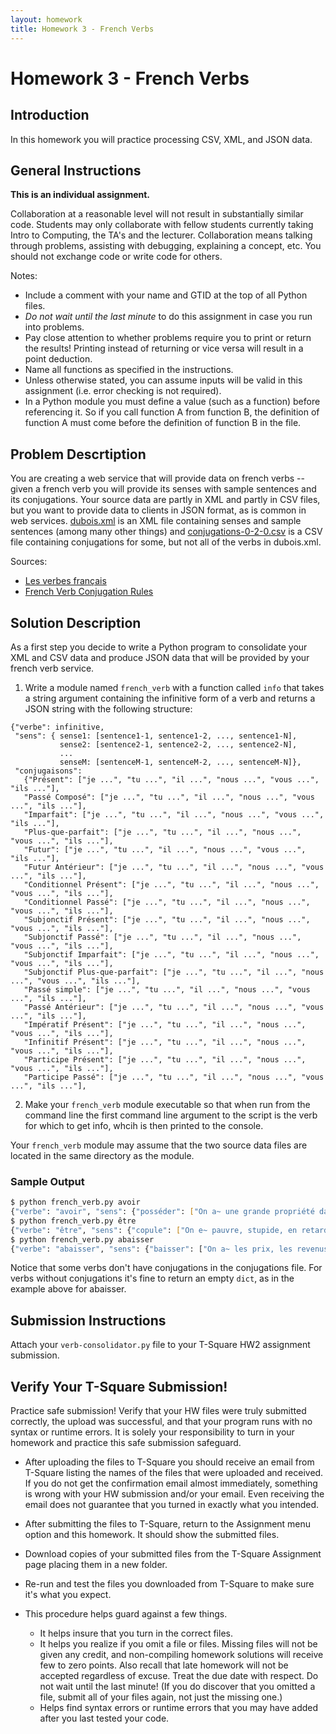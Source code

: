 ```yaml
---
layout: homework
title: Homework 3 - French Verbs
---
```


# Homework 3 - French Verbs

## Introduction

In this homework you will practice processing CSV, XML, and JSON data.

## General Instructions

**This is an individual assignment.**

Collaboration at a reasonable level will not result in substantially similar code. Students may only collaborate with fellow students currently taking Intro to Computing, the TA's and the lecturer. Collaboration means talking through problems, assisting with debugging, explaining a concept, etc. You should not exchange code or write code for others.

Notes:

- Include a comment with your name and GTID at the top of all Python files.
- *Do not wait until the last minute* to do this assignment in case you run into problems.
- Pay close attention to whether problems require you to print or return the results! Printing instead of returning or vice versa will result in a point deduction.
- Name all functions as specified in the instructions.
- Unless otherwise stated, you can assume inputs will be valid in this assignment (i.e. error checking is not required).
- In a Python module you must define a value (such as a function) before referencing it. So if you call function A from function B, the definition of function A must come before the definition of function B in the file.

## Problem Descrtiption

You are creating a web service that will provide data on french verbs -- given a french verb you will provide its senses with sample sentences and its conjugations. Your source data are partly in XML and partly in CSV files, but you want to provide data to clients in JSON format, as is common in web services. [dubois.xml](dubois.xml) is an XML file containing senses and sample sentences (among many other things) and [conjugations-0-2-0.csv](conjugations-0-2-0.csv) is a CSV file containing conjugations for some, but not all of the verbs in dubois.xml.

Sources:
- [Les verbes français](http://rali.iro.umontreal.ca/rali/?q=en/node/1238)
- [French Verb Conjugation Rules](https://sourceforge.net/projects/fvcr/)

## Solution Description

As a first step you decide to write a Python program to consolidate your XML and CSV data and produce JSON data that will be provided by your french verb service.

1. Write a module named `french_verb` with a function called `info` that takes a string argument containing the infinitive form of a verb and returns a JSON string with the following structure:

```
{"verbe": infinitive,
 "sens": { sense1: [sentence1-1, sentence1-2, ..., sentence1-N],
           sense2: [sentence2-1, sentence2-2, ..., sentence2-N],
           ...
           senseM: [sentenceM-1, sentenceM-2, ..., sentenceM-N]},
 "conjugaisons":
   {"Présent": ["je ...", "tu ...", "il ...", "nous ...", "vous ...", "ils ..."],
   "Passé Composé": ["je ...", "tu ...", "il ...", "nous ...", "vous ...", "ils ..."],
   "Imparfait": ["je ...", "tu ...", "il ...", "nous ...", "vous ...", "ils ..."],
   "Plus-que-parfait": ["je ...", "tu ...", "il ...", "nous ...", "vous ...", "ils ..."],
   "Futur": ["je ...", "tu ...", "il ...", "nous ...", "vous ...", "ils ..."],
   "Futur Antérieur": ["je ...", "tu ...", "il ...", "nous ...", "vous ...", "ils ..."],
   "Conditionnel Présent": ["je ...", "tu ...", "il ...", "nous ...", "vous ...", "ils ..."],
   "Conditionnel Passé": ["je ...", "tu ...", "il ...", "nous ...", "vous ...", "ils ..."],
   "Subjonctif Présent": ["je ...", "tu ...", "il ...", "nous ...", "vous ...", "ils ..."],
   "Subjonctif Passé": ["je ...", "tu ...", "il ...", "nous ...", "vous ...", "ils ..."],
   "Subjonctif Imparfait": ["je ...", "tu ...", "il ...", "nous ...", "vous ...", "ils ..."],
   "Subjonctif Plus-que-parfait": ["je ...", "tu ...", "il ...", "nous ...", "vous ...", "ils ..."],
   "Passé simple": ["je ...", "tu ...", "il ...", "nous ...", "vous ...", "ils ..."],
   "Passé Antérieur": ["je ...", "tu ...", "il ...", "nous ...", "vous ...", "ils ..."],
   "Impératif Présent": ["je ...", "tu ...", "il ...", "nous ...", "vous ...", "ils ..."],
   "Infinitif Présent": ["je ...", "tu ...", "il ...", "nous ...", "vous ...", "ils ..."],
   "Participe Présent": ["je ...", "tu ...", "il ...", "nous ...", "vous ...", "ils ..."],
   "Participe Passé": ["je ...", "tu ...", "il ...", "nous ...", "vous ...", "ils ..."],
```

2. Make your `french_verb` module executable so that when run from the command line the first command line argument to the script is the verb for which to get info, whcih is then printed to the console.

Your `french_verb` module may assume that the two source data files are located in the same directory as the module.


### Sample Output



```sh
$ python french_verb.py avoir
{"verbe": "avoir", "sens": {"posséder": ["On a~ une grande propriété dans le midi, de l'argent."], "accompli": ["On a~ mangé."], "devoir +infinitive": ["On a~ à travailler."], "se trouver": ["Il y a~ des gens dans la cour, des pommes au four."], "duper, baiser, posséder": ["On a~ ce naïf.", "On a été a~."], "obtenir de": ["On a~ de P un ordinateur."], "avoir comme raisons": ["On a~ que P est malade, que sa femme est partie."]}, "conjugaisons": {"Présent": ["j'ai", "tu as", "il a", "nous avons", "vous avez", "ils ont"], "Passé": ["j'eus eu", "tu eus eu", "il eut eu", "nous eûmes eu", "vous eûtes eu", "ils eurent eu"], "Imparfait": ["j'avais", "tu avais", "il avait", "nous avions", "vous aviez", "ils avaient"], "Plus-que-parfait": ["j'avais eu", "tu avais eu", "il avait eu", "nous avions eu", "vous aviez eu", "ils avaient eu"], "Futur": ["j'aurai eu", "tu auras eu", "il aura eu", "nous aurons eu", "vous aurez eu", "ils auront eu"], "Conditionnel": ["j'aurais eu", "tu aurais eu", "il aurait eu", "nous aurions eu", "vous auriez eu", "ils auraient eu"], "Subjonctif": ["que j'eusse eu", "que tu eusses eu", "qu'il eût eu", "que nous eussions eu", "que vous eussiez eu", "qu'ils eussent eu"], "Impératif": ["", "tu aie", "", "nous ayons", "vous ayez", ""], "Infinitif": ["j'avoir", "tu avoir", "il avoir", "nous avoir", "vous avoir", "ils avoir"], "Participe": ["j'eu", "tu eu", "il eu", "nous eu", "vous eu", "ils eu"]}}
$ python french_verb.py être
{"verbe": "être", "sens": {"copule": ["On e~ pauvre, stupide, en retard, absent."], "verbe auxiliaire passif, intransitif, pronominal": ["On a e~ blessé.", "On s'e~ absenté.", "On e~ venu à Paris."], "devoir être": ["On e~ sans cesse à taquiner P.", "Ceci e~ à faire pour demain."], "aller": ["On a déjà e~ à Paris."], "exister": ["Le monde e~ et cela suffit."]}, "conjugaisons": {"Présent": ["je suis", "tu es", "il est", "nous sommes", "vous êtes", "ils sont"], "Passé": ["j'eus été", "tu eus été", "il eut été", "nous eûmes été", "vous eûtes été", "ils eurent été"], "Imparfait": ["j'étais", "tu étais", "il était", "nous étions", "vous étiez", "ils étaient"], "Plus-que-parfait": ["j'avais été", "tu avais été", "il avait été", "nous avions été", "vous aviez été", "ils avaient été"], "Futur": ["j'aurai été", "tu auras été", "il aura été", "nous aurons été", "vous aurez été", "ils auront été"], "Conditionnel": ["j'aurais été", "tu aurais été", "il aurait été", "nous aurions été", "vous auriez été", "ils auraient été"], "Subjonctif": ["que j'eusse été", "que tu eusses été", "qu'il eût été", "que nous eussions été", "que vous eussiez été", "qu'ils eussent été"], "Impératif": ["", "tu sois", "", "nous soyons", "vous soyez", ""], "Infinitif": ["j'être", "tu être", "il être", "nous être", "vous être", "ils être"], "Participe": ["j'été", "tu été", "il été", "nous été", "vous été", "ils été"]}}
$ python french_verb.py abaisser
{"verbe": "abaisser", "sens": {"baisser": ["On a~ les prix, les revenus de dix pour cent.", "Les prix s'a~ de beaucoup."], "incliner, pencher": ["On a~ la manette, le levier.", "La manette s'a~ vers le bas."], "faire descendre": ["Le malade a~ la fièvre avec l'aspirine.", "La fièvre s'a~."], "avilir, humilier": ["On a~ P, son orgueil en le blâmant.", "On s'a~ en public."], "s'humilier à": ["On s'a~ à demander une faveur, à cette demande."], "descendre vers": ["La route s'a~ vers la rivière."], "s'avilir, tomber jusqu'à": ["On s'a~ au niveau de cet escroc."]}, "conjugaisons": {}}
```

Notice that some verbs don't have conjugations in the conjugations file. For verbs without conjugations it's fine to return an empty `dict`, as in the example above for abaisser.

## Submission Instructions

Attach your `verb-consolidator.py` file to your T-Square HW2 assignment submission.

## Verify Your T-Square Submission!

Practice safe submission! Verify that your HW files were truly submitted correctly, the upload was successful, and that your program runs with no syntax or runtime errors. It is solely your responsibility to turn in your homework and practice this safe submission safeguard.

- After uploading the files to T-Square you should receive an email from T-Square listing the names of the files that were uploaded and received. If you do not get the confirmation email almost immediately, something is wrong with your HW submission and/or your email. Even receiving the email does not guarantee that you turned in exactly what you intended.
- After submitting the files to T-Square, return to the Assignment menu option and this homework. It should show the submitted files.
- Download copies of your submitted files from the T-Square Assignment page placing them in a new folder.
- Re-run and test the files you downloaded from T-Square to make sure it's what you expect.
- This procedure helps guard against a few things.

    - It helps insure that you turn in the correct files.
    - It helps you realize if you omit a file or files. Missing files will not be given any credit, and non-compiling homework solutions will receive few to zero points. Also recall that late homework will not be accepted regardless of excuse. Treat the due date with respect.  Do not wait until the last minute! (If you do discover that you omitted a file, submit all of your files again, not just the missing one.)
    - Helps find syntax errors or runtime errors that you may have added after you last tested your code.
